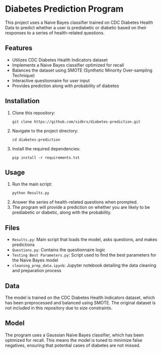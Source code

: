 # Diabetes Prediction Program

This project uses a Naive Bayes classifier trained on CDC Diabetes Health Data to predict whether a user is prediabetic or diabetic based on their responses to a series of health-related questions.

## Features

- Utilizes CDC Diabetes Health Indicators dataset
- Implements a Naive Bayes classifier optimized for recall
- Balances the dataset using SMOTE (Synthetic Minority Over-sampling Technique)
- Interactive questionnaire for user input
- Provides prediction along with probability of diabetes

## Installation

1. Clone this repository:
   ```
   git clone https://github.com/sidkrs/diabetes-prediction.git
   ```
2. Navigate to the project directory:
   ```
   cd diabetes-prediction
   ```
3. Install the required dependencies:
   ```
   pip install -r requirements.txt
   ```

## Usage

1. Run the main script:
   ```
   python Results.py
   ```
2. Answer the series of health-related questions when prompted.
3. The program will provide a prediction on whether you are likely to be prediabetic or diabetic, along with the probability.

## Files

- `Results.py`: Main script that loads the model, asks questions, and makes predictions
- `Questions.py`: Contains the questionnaire logic
- `Testing Best Parameters.py`: Script used to find the best parameters for the Naive Bayes model
- `cleaning_prep_data.ipynb`: Jupyter notebook detailing the data cleaning and preparation process

## Data

The model is trained on the CDC Diabetes Health Indicators dataset, which has been preprocessed and balanced using SMOTE. The original dataset is not included in this repository due to size constraints.

## Model

The program uses a Gaussian Naive Bayes classifier, which has been optimized for recall. This means the model is tuned to minimize false negatives, ensuring that potential cases of diabetes are not missed.

